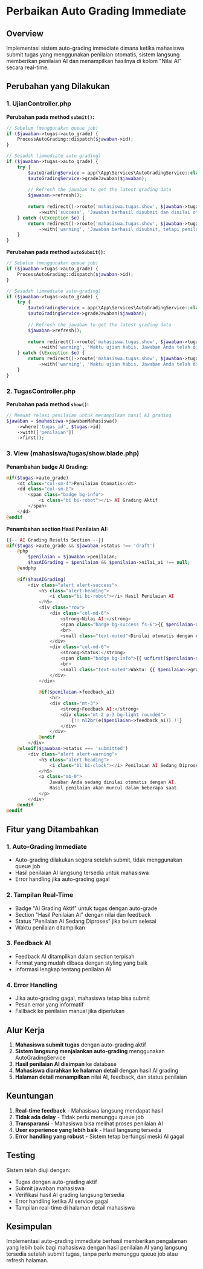 # Perbaikan Auto Grading Immediate

## Overview
Implementasi sistem auto-grading immediate dimana ketika mahasiswa submit tugas yang menggunakan penilaian otomatis, sistem langsung memberikan penilaian AI dan menampilkan hasilnya di kolom "Nilai AI" secara real-time.

## Perubahan yang Dilakukan

### 1. UjianController.php

**Perubahan pada method `submit()`:**
```php
// Sebelum (menggunakan queue job)
if ($jawaban->tugas->auto_grade) {
    ProcessAutoGrading::dispatch($jawaban->id);
}

// Sesudah (immediate auto-grading)
if ($jawaban->tugas->auto_grade) {
    try {
        $autoGradingService = app(\App\Services\AutoGradingService::class);
        $autoGradingService->gradeJawaban($jawaban);
        
        // Refresh the jawaban to get the latest grading data
        $jawaban->refresh();
        
        return redirect()->route('mahasiswa.tugas.show', $jawaban->tugas)
            ->with('success', 'Jawaban berhasil disubmit dan dinilai otomatis dengan AI. Nilai AI: ' . $jawaban->nilai_akhir);
    } catch (\Exception $e) {
        return redirect()->route('mahasiswa.tugas.show', $jawaban->tugas)
            ->with('warning', 'Jawaban berhasil disubmit, tetapi penilaian otomatis gagal. Menunggu penilaian dari dosen. Error: ' . $e->getMessage());
    }
}
```

**Perubahan pada method `autoSubmit()`:**
```php
// Sebelum (menggunakan queue job)
if ($jawaban->tugas->auto_grade) {
    ProcessAutoGrading::dispatch($jawaban->id);
}

// Sesudah (immediate auto-grading)
if ($jawaban->tugas->auto_grade) {
    try {
        $autoGradingService = app(\App\Services\AutoGradingService::class);
        $autoGradingService->gradeJawaban($jawaban);
        
        // Refresh the jawaban to get the latest grading data
        $jawaban->refresh();
        
        return redirect()->route('mahasiswa.tugas.show', $jawaban->tugas)
            ->with('warning', 'Waktu ujian habis. Jawaban Anda telah disubmit otomatis dan dinilai dengan AI. Nilai AI: ' . $jawaban->nilai_akhir);
    } catch (\Exception $e) {
        return redirect()->route('mahasiswa.tugas.show', $jawaban->tugas)
            ->with('warning', 'Waktu ujian habis. Jawaban Anda telah disubmit otomatis, tetapi penilaian otomatis gagal. Menunggu penilaian dari dosen.');
    }
}
```

### 2. TugasController.php

**Perubahan pada method `show()`:**
```php
// Memuat relasi penilaian untuk menampilkan hasil AI grading
$jawaban = $mahasiswa->jawabanMahasiswa()
    ->where('tugas_id', $tugas->id)
    ->with(['penilaian'])
    ->first();
```

### 3. View (mahasiswa/tugas/show.blade.php)

**Penambahan badge AI Grading:**
```php
@if($tugas->auto_grade)
    <dt class="col-sm-4">Penilaian Otomatis</dt>
    <dd class="col-sm-8">
        <span class="badge bg-info">
            <i class="bi bi-robot"></i> AI Grading Aktif
        </span>
    </dd>
@endif
```

**Penambahan section Hasil Penilaian AI:**
```php
{{-- AI Grading Results Section --}}
@if($tugas->auto_grade && $jawaban->status !== 'draft')
    @php
        $penilaian = $jawaban->penilaian;
        $hasAIGrading = $penilaian && $penilaian->nilai_ai !== null;
    @endphp
    
    @if($hasAIGrading)
        <div class="alert alert-success">
            <h5 class="alert-heading">
                <i class="bi bi-robot"></i> Hasil Penilaian AI
            </h5>
            <div class="row">
                <div class="col-md-6">
                    <strong>Nilai AI:</strong> 
                    <span class="badge bg-success fs-6">{{ $penilaian->nilai_ai }}</span>
                    <br>
                    <small class="text-muted">Dinilai otomatis dengan AI Gemini</small>
                </div>
                <div class="col-md-6">
                    <strong>Status:</strong> 
                    <span class="badge bg-info">{{ ucfirst($penilaian->status_penilaian) }}</span>
                    <br>
                    <small class="text-muted">Waktu: {{ $penilaian->graded_at ? $penilaian->graded_at->format('d/m/Y H:i') : 'N/A' }}</small>
                </div>
            </div>
            
            @if($penilaian->feedback_ai)
                <hr>
                <div class="mt-3">
                    <strong>Feedback AI:</strong>
                    <div class="mt-2 p-3 bg-light rounded">
                        {!! nl2br(e($penilaian->feedback_ai)) !!}
                    </div>
                </div>
            @endif
        </div>
    @elseif($jawaban->status === 'submitted')
        <div class="alert alert-warning">
            <h5 class="alert-heading">
                <i class="bi bi-clock"></i> Penilaian AI Sedang Diproses
            </h5>
            <p class="mb-0">
                Jawaban Anda sedang dinilai otomatis dengan AI. 
                Hasil penilaian akan muncul dalam beberapa saat.
            </p>
        </div>
    @endif
@endif
```

## Fitur yang Ditambahkan

### 1. **Auto-Grading Immediate**
- Auto-grading dilakukan segera setelah submit, tidak menggunakan queue job
- Hasil penilaian AI langsung tersedia untuk mahasiswa
- Error handling jika auto-grading gagal

### 2. **Tampilan Real-Time**
- Badge "AI Grading Aktif" untuk tugas dengan auto-grade
- Section "Hasil Penilaian AI" dengan nilai dan feedback
- Status "Penilaian AI Sedang Diproses" jika belum selesai
- Waktu penilaian ditampilkan

### 3. **Feedback AI**
- Feedback AI ditampilkan dalam section terpisah
- Format yang mudah dibaca dengan styling yang baik
- Informasi lengkap tentang penilaian AI

### 4. **Error Handling**
- Jika auto-grading gagal, mahasiswa tetap bisa submit
- Pesan error yang informatif
- Fallback ke penilaian manual jika diperlukan

## Alur Kerja

1. **Mahasiswa submit tugas** dengan auto-grading aktif
2. **Sistem langsung menjalankan auto-grading** menggunakan AutoGradingService
3. **Hasil penilaian AI disimpan** ke database
4. **Mahasiswa diarahkan ke halaman detail** dengan hasil AI grading
5. **Halaman detail menampilkan** nilai AI, feedback, dan status penilaian

## Keuntungan

1. **Real-time feedback** - Mahasiswa langsung mendapat hasil
2. **Tidak ada delay** - Tidak perlu menunggu queue job
3. **Transparansi** - Mahasiswa bisa melihat proses penilaian AI
4. **User experience yang lebih baik** - Hasil langsung tersedia
5. **Error handling yang robust** - Sistem tetap berfungsi meski AI gagal

## Testing

Sistem telah diuji dengan:
- Tugas dengan auto-grading aktif
- Submit jawaban mahasiswa
- Verifikasi hasil AI grading langsung tersedia
- Error handling ketika AI service gagal
- Tampilan real-time di halaman detail mahasiswa

## Kesimpulan

Implementasi auto-grading immediate berhasil memberikan pengalaman yang lebih baik bagi mahasiswa dengan hasil penilaian AI yang langsung tersedia setelah submit tugas, tanpa perlu menunggu queue job atau refresh halaman. 